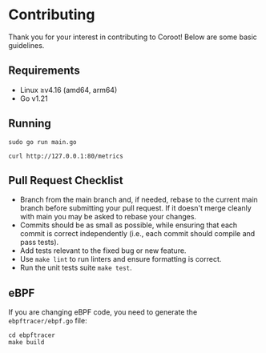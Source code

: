 # Contributing

Thank you for your interest in contributing to Coroot!
Below are some basic guidelines.


## Requirements
* Linux ≥v4.16 (amd64, arm64)
* Go v1.21


## Running
```shell
sudo go run main.go
```

```shell
curl http://127.0.0.1:80/metrics
```

## Pull Request Checklist

* Branch from the main branch and, if needed, rebase to the current main branch before submitting your pull request. If it doesn't merge cleanly with main you may be asked to rebase your changes.
* Commits should be as small as possible, while ensuring that each commit is correct independently (i.e., each commit should compile and pass tests).
* Add tests relevant to the fixed bug or new feature.
* Use `make lint` to run linters and ensure formatting is correct.
* Run the unit tests suite `make test`.


## eBPF

If you are changing eBPF code, you need to generate the `ebpftracer/ebpf.go` file:
```shell
cd ebpftracer
make build
```
